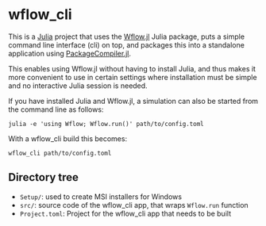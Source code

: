 # wflow_cli

This is a [Julia](https://julialang.org/) project that uses the
[Wflow.jl](https://github.com/Deltares/Wflow.jl) Julia package, puts a simple command line
interface (cli) on top, and packages this into a standalone application using
[PackageCompiler.jl](https://github.com/JuliaLang/PackageCompiler.jl).

This enables using Wflow.jl without having to install Julia, and thus makes it more
convenient to use in certain settings where installation must be simple and no interactive
Julia session is needed.

If you have installed Julia and Wflow.jl, a simulation can also be started from the command
line as follows:

```
julia -e 'using Wflow; Wflow.run()' path/to/config.toml
```

With a wflow_cli build this becomes:

```
wflow_cli path/to/config.toml
```

## Directory tree
- `Setup/`: used to create MSI installers for Windows
- `src/`: source code of the wflow_cli app, that wraps `Wflow.run` function
- `Project.toml`: Project for the wflow_cli app that needs to be built
